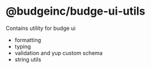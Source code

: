 # @budgeinc/budge-ui-utils

Contains utility for budge ui

- formatting
- typing
- validation and yup custom schema
- string utils